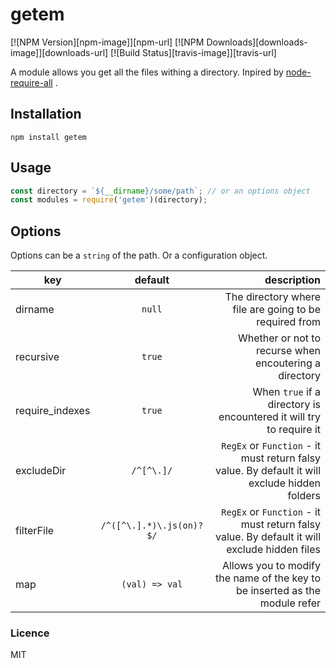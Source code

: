 # getem

[![NPM Version][npm-image]][npm-url]
[![NPM Downloads][downloads-image]][downloads-url]
[![Build Status][travis-image]][travis-url]

A module allows you get all the files withing a directory. Inpired by [node-require-all](https://github.com/felixge/node-require-all) .
## Installation
`npm install getem`
## Usage
```javascript
const directory = `${__dirname}/some/path`; // or an options object
const modules = require('getem')(directory);
```
## Options
Options can be a `string` of the path. Or a configuration object.
 
| key             | default                  | description                                                                                   |
| --------------- |:------------------------:| ---------------------------------------------------------------------------------------------:|
| dirname         | `null`                   | The directory where file are going to be required from                                        | 
| recursive       | `true`                   | Whether or not to recurse when encoutering a directory                                        |
| require_indexes | `true`                   | When `true` if a directory is encountered it will try to require it                           | 
| excludeDir      | `/^[^\.]/`               | `RegEx` or `Function` - it must return falsy value. By default it will exclude hidden folders |
| filterFile      | `/^([^\.].*)\.js(on)?$/` | `RegEx` or `Function` - it must return falsy value. By default it will exclude hidden files   |
| map             | `(val) => val`           | Allows you to modify the name of the key to be inserted as the module refer                   | 

### Licence
MIT

